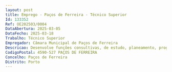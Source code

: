 ```yaml
--- 
layout: post
title: Emprego - Paços de Ferreira - Técnico Superior
Id: 133352
Ref: OE202503/0004
DataAbertura: 2025-03-05
DataFecho: 2025-03-18
Trabalho: Técnico Superior
Empregador: Câmara Municipal de Paços de Ferreira
Descricao: Desenvolve funções consultivas, de estudo, planeamento, programação, avaliação e aplicação de métodos e processos de natureza técnica e ou científica, que fundamentam e preparam a decisão. Elabora estudos, projetos e atividades conducentes à definição e concretização das políticas do município na área do planeamento, proteção e gestão ambiental, nomeadamente, definição, gestão e acompanhamento de estudos medidas com incidência ou impacto ambiental nas suas diferentes vertentes  ruido, qualidade do ar, biodiversidade, recursos hídricos e resíduos  desenvolvimento de conteúdos técnico – científicos para suporte a programas de informação e sensibilização ambiental  planeamento e conservação de espaços verdes e patrimónios municipal CTFPTI
CodigoPostal: 4590-527 PAÇOS DE FERREIRA
Concelho: Paços de Ferreira
Distrito: Porto
--- 
```

